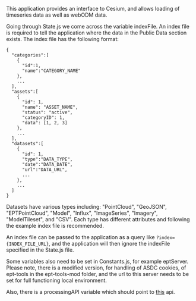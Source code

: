 This application provides an interface to Cesium, and allows loading of timeseries data as well as webODM data.

Going through State.js we come across the variable indexFile. An index file is required to tell the application where the data in the Public Data section exists. The index file has the following format:
```
{
  "categories":[
    {
      "id":1,
      "name":"CATEGORY_NAME"
    },
    ...
  ],
  "assets":[
    {
      "id": 1,
      "name": "ASSET_NAME",
      "status": "active",
      "categoryID": 1,
      "data": [1, 2, 3]
    },
    ...
  ],
  "datasets":[
    {
      "id": 1,
      "type":"DATA_TYPE",
      "date":"DATA_DATE",
      "url":"DATA_URL",
      ...
    },
    ...
  ]
}
```
Datasets have various types including: "PointCloud", "GeoJSON", "EPTPointCloud", "Model", "Influx", "ImageSeries", "Imagery", "ModelTileset", and "CSV". Each type has different attributes and following the example index file is recommended.

An index file can be passed to the application as a query like ```?index={INDEX_FILE_URL}```, and the application will then ignore the indexFile specified in the State.js file.

Some variables also need to be set in Constants.js, for example eptServer. Please note, there is a modified version, for handling of ASDC cookies, of ept-tools in the ept-tools-mod folder, and the url to this server needs to be set for full functioning local environment.

Also, there is a processingAPI variable which should point to [this](https://github.com/AuScalableDroneCloud/cesium-api) api.
